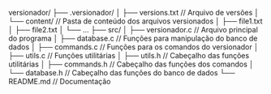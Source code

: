 versionador/
├── .versionador/
│   ├── versions.txt      // Arquivo de versões
│   └── content/          // Pasta de conteúdo dos arquivos versionados
│       ├── file1.txt
│       ├── file2.txt
│       └── ...
├── src/
│   ├── versionador.c     // Arquivo principal do programa
│   ├── database.c        // Funções para manipulação do banco de dados
│   ├── commands.c        // Funções para os comandos do versionador
│   ├── utils.c           // Funções utilitárias
│   ├── utils.h           // Cabeçalho das funções utilitárias
│   ├── commands.h        // Cabeçalho das funções dos comandos
│   └── database.h        // Cabeçalho das funções do banco de dados
└── README.md             // Documentação
